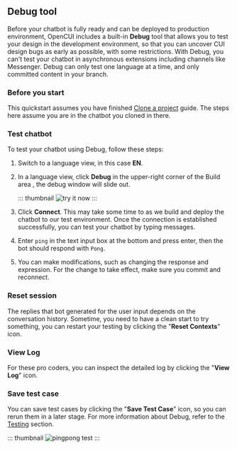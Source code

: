 ## Debug tool

Before your chatbot is fully ready and can be deployed to production environment, OpenCUI includes a built-in **Debug** tool that allows you to test your design in the development environment, so that you can uncover CUI design bugs as early as possible, with some restrictions. With Debug, you can't test your chatbot in asynchronous extensions including channels like Messenger. Debug can only test one language at a time, and only committed content in your branch.

### Before you start

This quickstart assumes you have finished [Clone a project](./start-with-clone.md) guide. The steps here assume you are in the chatbot you cloned in there.

### Test chatbot
To test your chatbot using Debug, follow these steps:

1. Switch to a language view, in this case **EN**. 

2. In a language view, click **Debug** in the upper-right corner of the Build area , the debug window will slide out. 

   ::: thumbnail
   ![try it now](/images/guide/pingpong/tryitnow_icon.png)
   :::

3. Click **Connect**. This may take some time to as we build and deploy the chatbot to our test environment. Once the connection is established successfully, you can test your chatbot by typing messages.

4. Enter `ping` in the text input box at the bottom and press enter, then the bot should respond with `Pong`. 
5. You can make modifications, such as changing the response and expression. For the change to take effect, make sure you commit and reconnect.

### Reset session
The replies that bot generated for the user input depends on the conversation history. Sometime, you need to have a clean start to try something, you can restart your testing by clicking the "**Reset Contexts**" icon.

### View Log
For these pro coders, you can inspect the detailed log by clicking the "**View Log**" icon.

### Save test case
   You can save test cases by clicking the "**Save Test Case**" icon, so you can rerun them in a later stage. For more information about Debug, refer to the [Testing](../reference/platform/testing.md) section.

   ::: thumbnail
   ![pingpong test](/images/guide/pingpong/pingpong_test.png)
   :::


